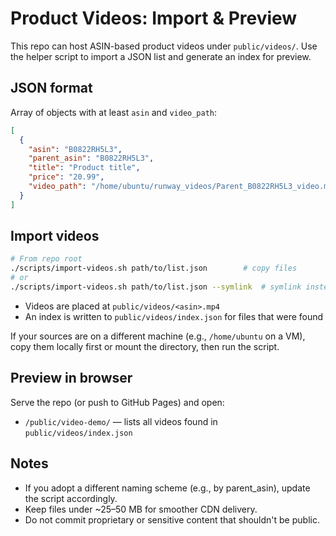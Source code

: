 # Product Videos: Import & Preview

This repo can host ASIN-based product videos under `public/videos/`. Use the helper script to import a JSON list and generate an index for preview.

## JSON format

Array of objects with at least `asin` and `video_path`:

```json
[
  {
    "asin": "B0822RH5L3",
    "parent_asin": "B0822RH5L3",
    "title": "Product title",
    "price": "20.99",
    "video_path": "/home/ubuntu/runway_videos/Parent_B0822RH5L3_video.mp4"
  }
]
```

## Import videos

```bash
# From repo root
./scripts/import-videos.sh path/to/list.json        # copy files
# or
./scripts/import-videos.sh path/to/list.json --symlink  # symlink instead of copy
```

- Videos are placed at `public/videos/<asin>.mp4`
- An index is written to `public/videos/index.json` for files that were found

If your sources are on a different machine (e.g., `/home/ubuntu` on a VM), copy them locally first or mount the directory, then run the script.

## Preview in browser

Serve the repo (or push to GitHub Pages) and open:

- `/public/video-demo/` — lists all videos found in `public/videos/index.json`

## Notes

- If you adopt a different naming scheme (e.g., by parent_asin), update the script accordingly.
- Keep files under ~25–50 MB for smoother CDN delivery.
- Do not commit proprietary or sensitive content that shouldn't be public.
